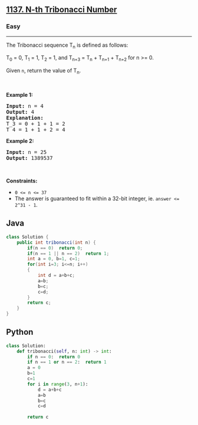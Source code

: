 <h2><a href="https://leetcode.com/problems/n-th-tribonacci-number/">1137. N-th Tribonacci Number</a></h2><h3>Easy</h3><hr><div><p>The Tribonacci sequence T<sub>n</sub> is defined as follows:&nbsp;</p>

<p>T<sub>0</sub> = 0, T<sub>1</sub> = 1, T<sub>2</sub> = 1, and T<sub>n+3</sub> = T<sub>n</sub> + T<sub>n+1</sub> + T<sub>n+2</sub> for n &gt;= 0.</p>

<p>Given <code>n</code>, return the value of T<sub>n</sub>.</p>

<p>&nbsp;</p>
<p><strong class="example">Example 1:</strong></p>

<pre><strong>Input:</strong> n = 4
<strong>Output:</strong> 4
<strong>Explanation:</strong>
T_3 = 0 + 1 + 1 = 2
T_4 = 1 + 1 + 2 = 4
</pre>

<p><strong class="example">Example 2:</strong></p>

<pre><strong>Input:</strong> n = 25
<strong>Output:</strong> 1389537
</pre>

<p>&nbsp;</p>
<p><strong>Constraints:</strong></p>

<ul>
	<li><code>0 &lt;= n &lt;= 37</code></li>
	<li>The answer is guaranteed to fit within a 32-bit integer, ie. <code>answer &lt;= 2^31 - 1</code>.</li>
</ul></div>

## Java

```java
class Solution {
    public int tribonacci(int n) {
        if(n == 0)  return 0;
        if(n == 1 || n == 2)  return 1;
        int a = 0, b=1, c=1;
        for(int i=3; i<=n; i++)
        {
            int d = a+b+c;
            a=b;
            b=c;
            c=d;
        }
        return c;
    }
}
```

## Python

```python
class Solution:
    def tribonacci(self, n: int) -> int:
        if n == 0:  return 0
        if n == 1 or n == 2:  return 1
        a = 0 
        b=1
        c=1
        for i in range(3, n+1): 
            d = a+b+c
            a=b
            b=c
            c=d
        
        return c
```

